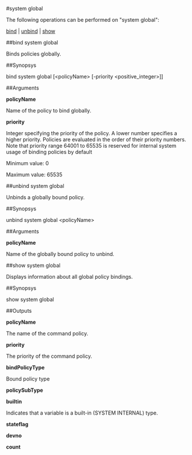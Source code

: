#system global

The following operations can be performed on "system global":


[bind](#bind-system-global) | [unbind](#unbind-system-global) | [show](#show-system-global)

##bind system global

Binds policies globally.


##Synopsys

bind system global [&lt;policyName>  [-priority &lt;positive_integer>]]


##Arguments

<b>policyName</b>
Name of the policy to bind globally.

<b>priority</b>
Integer specifying the priority of the policy. A lower number specifies a higher priority. Policies are evaluated in the order of their priority numbers. Note that priority range 64001 to 65535 is reserved for internal system usage of binding policies by default
Minimum value: 0
Maximum value: 65535



##unbind system global

Unbinds a globally bound policy.


##Synopsys

unbind system global &lt;policyName>


##Arguments

<b>policyName</b>
Name of the globally bound policy to unbind.



##show system global

Displays information about all global policy bindings.


##Synopsys

show system global


##Outputs

<b>policyName</b>
The name of the  command policy.

<b>priority</b>
The priority of the command policy.

<b>bindPolicyType</b>
Bound policy type

<b>policySubType</b>

<b>builtin</b>
Indicates that a variable is a built-in (SYSTEM INTERNAL) type.

<b>stateflag</b>

<b>devno</b>

<b>count</b>



